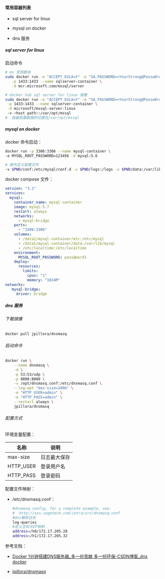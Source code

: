 #### 常用容器列表

- sql server for linux

- mysql on docker

- dns 服务

##### sql server for linux

启动命令

```bash
# ms 官网脚本
sudo docker run -e "ACCEPT_EULA=Y" -e "SA_PASSWORD=<YourStrong@Passw0rd>" \
   -p 1433:1433 --name sqlserver-container \
   -d mcr.microsoft.com/mssql/server

# docker hub sql server for linux 镜像
sudo docker run -e "ACCEPT_EULA=Y" -e "SA_PASSWORD=<YourStrong@Passw0rd>" \
 -p 1433:1433 --name sqlserver-container \
 -d microsoft/mssql-server-linux
 -v <host path>:/var/opt/mssql
#  容器放置数据的位置在/var/opt/mssql
```

##### mysql on docker

docker 命令启动：

```bash
docker run -p 3306:3306 --name mysql-container \
-e MYSQL_ROOT_PASSWORD=123456 -d mysql:5.6 

# 额外定义配置文件
-v $PWD/conf:/etc/mysql/conf.d -v $PWD/logs:/logs -v $PWD/data:/var/lib/mysql
```

docker compose 文件：

```yaml
version: "3.2"
services:
  mysql:
    container_name: mysql-container
    image: mysql:5.7
    restart: always
    networks:
      - mysql-bridge
    ports:
      - "3306:3306"
    volumes:
      - /data1/mysql-container/etc:/etc/mysql
      - /data1/mysql-container/data:/var/lib/mysql
      - /etc/localtime:/etc/localtime
    environment:
      MYSQL_ROOT_PASSWORD: pass@word1
    deploy:
      resources:
        limits:
          cpus: "1"
          memory: "1024M"
networks:
   mysql-bridge:
     driver: bridge
```



##### dns 服务

###### 下载镜像

```bash
docker pull jpillora/dnsmasq
```

###### 启动命令

```bash
docker run \
    --name dnsmasq \
    -d \
    -p 53:53/udp \
    -p 8080:8080 \
    -v /opt/dnsmasq.conf:/etc/dnsmasq.conf \
    --log-opt "max-size=100m" \
    -e "HTTP_USER=admin" \
    -e "HTTP_PASS=admin" \
    --restart always \
    jpillora/dnsmasq
```

###### 配置方式

环境变量配置：

| 名称        | 说明     |
| --------- | ------ |
| max-size  | 日志最大保存 |
| HTTP_USER | 登录用户名  |
| HTTP_PASS | 登录密码   |

配置文件映射：

- /etc/dnsmasq.conf：
  
  ```bash
  #dnsmasq config, for a complete example, see:
  #  http://oss.segetech.com/intra/srv/dnsmasq.conf
  #dns解析日志
  log-queries
  #定义主机与IP映射
  address=/h0/172.17.205.28
  address=/h1/172.17.205.32
  ```

参考文档：

- [Docker 1分钟搭建DNS服务器_多一份贡献,多一份环保-CSDN博客_dns docker](https://blog.csdn.net/dounine/article/details/78778258)

- [jpillora/dnsmasq](https://hub.docker.com/r/jpillora/dnsmasq)
